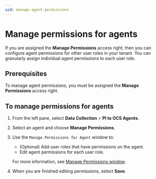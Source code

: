 ```yaml
---
uid: manage-agent-permissions
---
```


# Manage permissions for agents

If you are assigned the **Manage Permissions** access right, then you can configure agent permissions for other user roles in your tenant. You can granularly assign individual agent permissions to each user role.

## Prerequisites

To manage agent permissions, you must be assigned the **Manage Permissions** access right.

## To manage permissions for agents

1. From the left pane, select **Data Collection** > **PI to OCS Agents**.

1. Select an agent and choose **Manage Permissions**.

1. Use the `Manage Permissions for Agent` window to:

    - (Optional) Add user roles that have permissions on the agent.
    - Edit agent permissions for each user role.

    For more information, see [Manage Permissions window](xref:permissions-management#manage-permissions-window).

1. When you are finished editing permissions, select **Save**.
